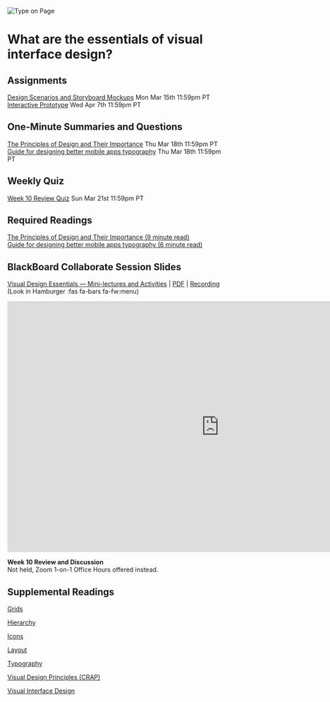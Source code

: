 ![Type on Page](../../assets/images/common/4762082009_e0754cd5c3_b.jpg ':class=banner-image')

# What are the essentials of visual interface design?

## Assignments
[Design Scenarios and Storyboard Mockups](https://canvas.sfu.ca/courses/59869/assignments/583038) <span class='badge'> Mon Mar 15th 11:59pm PT</span>  
[Interactive Prototype](https://canvas.sfu.ca/courses/59869/assignments/583040) <span class='badge'> Wed Apr 7th 11:59pm PT</span>

## One-Minute Summaries and Questions  
[The Principles of Design and Their Importance](https://canvas.sfu.ca/courses/59869/assignments/583020) <span class='badge'> Thu Mar 18th 11:59pm PT</span>  
[Guide for designing better mobile apps typography](https://canvas.sfu.ca/courses/59869/assignments/583019)  <span class='badge'> Thu Mar 18th 11:59pm PT</span>  

## Weekly Quiz
[Week 10 Review Quiz](https://canvas.sfu.ca/courses/62884/assignments/642593) <span class='badge'>Sun Mar 21st 11:59pm PT</span>

## Required Readings  
[The Principles of Design and Their Importance (9 minute read)](https://www.toptal.com/designers/ui/principles-of-design)  
[Guide for designing better mobile apps typography (6 minute read)](https://uxdesign.cc/guide-for-designing-better-mobile-apps-typography-5796495ef86f)  

## BlackBoard Collaborate Session Slides
[Visual Design Essentials — Mini-lectures and Activities](https://docs.google.com/presentation/d/e/2PACX-1vRmdoopTNvxKSMr8rONABJZiUt3FKBywIV1ZUwwSFYoIC9B3ksjoelbzX8g7pjcfezWUWkBXHBVMQci/pub?start=false&loop=false&delayms=3000) | [PDF](https://canvas.sfu.ca/courses/59869/files/folder/Downloads/Slides%20PDFs/Mini-Lectures%20and%20Activities/Week-10) | [Recording ](https://canvas.sfu.ca/courses/59869/external_tools/3544) (Look in Hamburger :fas fa-bars fa-fw:menu)  

<div class="video-container-16by9"><iframe src="https://docs.google.com/presentation/d/e/2PACX-1vRmdoopTNvxKSMr8rONABJZiUt3FKBywIV1ZUwwSFYoIC9B3ksjoelbzX8g7pjcfezWUWkBXHBVMQci/embed?start=false&loop=false&delayms=3000" frameborder="0" width="960" height="569" allowfullscreen="true" mozallowfullscreen="true" webkitallowfullscreen="true"></iframe></div>

**Week 10 Review and Discussion**  
Not held, Zoom 1-on-1 Office Hours offered instead.

## Supplemental Readings  

[Grids](ux-techniques-guide/06.what-are-the-essentials-of-visual-interface-design/grids.md ':include')

[Hierarchy](ux-techniques-guide/06.what-are-the-essentials-of-visual-interface-design/hierarchy.md ':include')

[Icons](ux-techniques-guide/06.what-are-the-essentials-of-visual-interface-design/icons.md ':include')

[Layout](ux-techniques-guide/06.what-are-the-essentials-of-visual-interface-design/layout.md ':include')

[Typography](ux-techniques-guide/06.what-are-the-essentials-of-visual-interface-design/typography.md ':include')

[Visual Design Principles (CRAP)](ux-techniques-guide/06.what-are-the-essentials-of-visual-interface-design/visual-design-principles.md ':include')

[Visual Interface Design](ux-techniques-guide/06.what-are-the-essentials-of-visual-interface-design/visual-interface-design.md ':include')
